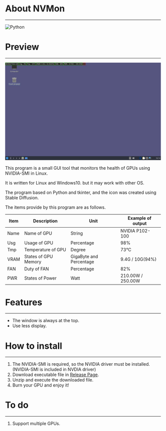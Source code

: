 # About NVMon
---
![Python](https://img.shields.io/badge/Python3-3776AB?style=for-the-badge&logo=Python&logoColor=white)

# Preview
---
![Example of Execution](images/execute.jpg)

This program is a small GUI tool that monitors the health of GPUs using NVIDIA-SMI in Linux.

It is written for Linux and Windows10. but it may work with other OS.

The program based on Python and tkinter, and the icon was created using Stable Diffusion.

The items provide by this program are as follows.

|Item|Description|Unit|Example of output|
|---|---|---|---|
|Name|Name of GPU|String|NVIDIA P102-100|
|Usg|Usage of GPU|Percentage|98%|
|Tmp|Temperature of GPU|Degree|73°C|
|VRAM|States of GPU Memory|GigaByte and Percentage|9.4G / 10G(94%)|
|FAN|Duty of FAN|Percentage|82%|
|PWR|States of Power|Watt|210.00W / 250.00W|

# Features
---
- The window is always at the top.
- Use less display.

# How to install
---
1. The NVIDIA-SMI is required, so the NVIDIA driver must be installed. (NVIDIA-SMI is included in NVDIA driver)
2. Download executable file in [Release Page](https://github.com/kuper0201/NVMon/releases).
3. Unzip and execute the downloaded file.
4. Burn your GPU and enjoy it!

# To do
---
1. Support multiple GPUs.
